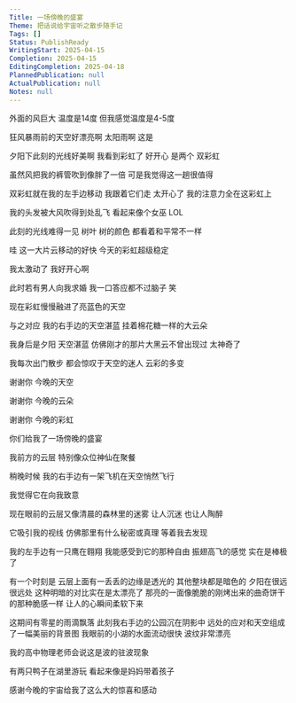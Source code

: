 ```yaml
---
Title: 一场傍晚的盛宴
Theme: 把话说给宇宙听之散步随手记
Tags: []
Status: PublishReady
WritingStart: 2025-04-15
Completion: 2025-04-15
EditingCompletion: 2025-04-18
PlannedPublication: null
ActualPublication: null
Notes: null
---
```


外面的风巨大
温度是14度
但我感觉温度是4-5度

狂风暴雨前的天空好漂亮啊
太阳雨啊 
这是

夕阳下此刻的光线好美啊
我看到彩虹了
好开心
是两个
双彩虹

虽然风把我的裤管吹到像胖了一倍
可是我觉得这一趟很值得

双彩虹就在我的左手边移动
我跟着它们走
太开心了
我的注意力全在这彩虹上

我的头发被大风吹得到处乱飞
看起来像个女巫 LOL

此刻的光线难得一见
树叶 树的颜色 都看着和平常不一样

哇
这一大片云移动的好快
今天的彩虹超级稳定

我太激动了
我好开心啊

此时若有男人向我求婚
我一口答应都不过脑子
笑

现在彩虹慢慢融进了亮蓝色的天空

与之对应
我的右手边的天空湛蓝
挂着棉花糖一样的大云朵

我身后是夕阳
天空湛蓝
仿佛刚才的那片大黑云不曾出现过
太神奇了

我每次出门散步
都会惊叹于天空的迷人
云彩的多变

谢谢你
今晚的天空

谢谢你
今晚的云朵

谢谢你
今晚的彩虹

你们给我了一场傍晚的盛宴

我前方的云层
特别像众位神仙在聚餐

稍晚时候
我的右手边有一架飞机在天空悄然飞行

我觉得它在向我致意

现在眼前的云层又像清晨的森林里的迷雾
让人沉迷
也让人陶醉

它吸引我的视线
仿佛那里有什么秘密或真理
等着我去发现

我的左手边有一只鹰在翱翔
我能感受到它的那种自由
振翅高飞的感觉
实在是棒极了

有一个时刻是
云层上面有一丢丢的边缘是透光的
其他整块都是暗色的
夕阳在很远很远处
这种明暗的对比实在是太漂亮了
那亮的一面像脆脆的刚烤出来的曲奇饼干的那种脆感一样
让人的心瞬间柔软下来


这期间有零星的雨滴飘落
此刻我右手边的公园沉在阴影中
远处的应对和天空组成了一幅美丽的背景图
我眼前的小湖的水面流动很快
波纹非常漂亮

我的高中物理老师会说这是波的驻波现象

有两只鸭子在湖里游玩
看起来像是妈妈带着孩子

感谢今晚的宇宙给我了这么大的惊喜和感动

